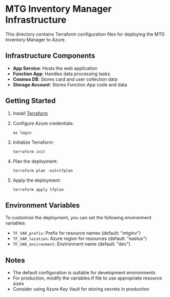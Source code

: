 # MTG Inventory Manager Infrastructure

This directory contains Terraform configuration files for deploying the MTG Inventory Manager to Azure.

## Infrastructure Components

- **App Service**: Hosts the web application
- **Function App**: Handles data processing tasks
- **Cosmos DB**: Stores card and user collection data
- **Storage Account**: Stores Function App code and data

## Getting Started

1. Install [Terraform](https://www.terraform.io/downloads.html)

2. Configure Azure credentials:
   ```
   az login
   ```

3. Initialize Terraform:
   ```
   terraform init
   ```

4. Plan the deployment:
   ```
   terraform plan -out=tfplan
   ```

5. Apply the deployment:
   ```
   terraform apply tfplan
   ```

## Environment Variables

To customize the deployment, you can set the following environment variables:

- `TF_VAR_prefix`: Prefix for resource names (default: "mtginv")
- `TF_VAR_location`: Azure region for resources (default: "eastus")
- `TF_VAR_environment`: Environment name (default: "dev")

## Notes

- The default configuration is suitable for development environments
- For production, modify the variables.tf file to use appropriate resource sizes
- Consider using Azure Key Vault for storing secrets in production
